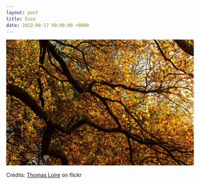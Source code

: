 ```yaml
---
layout: post
title: Enzo
date: 2022-08-17 00:00:00 +0000
---
```


![Enzo](/images/2022-08-17.jpg)

Crédits: [Thomas Loire](https://www.flickr.com/people/thomasloire/) on flickr

